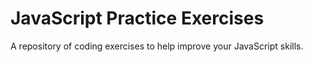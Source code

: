 # JavaScript Practice Exercises

A repository of coding exercises to help improve your JavaScript skills.